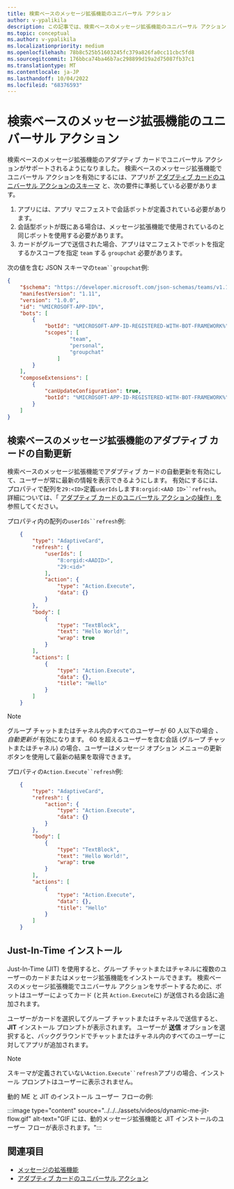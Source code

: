 ```yaml
---
title: 検索ベースのメッセージ拡張機能のユニバーサル アクション
author: v-ypalikila
description: この記事では、検索ベースのメッセージ拡張機能のユニバーサル アクションとアダプティブ カードの自動更新について説明します。
ms.topic: conceptual
ms.author: v-ypalikila
ms.localizationpriority: medium
ms.openlocfilehash: 78b8c525b51603245fc379a826fa0cc11cbc5fd8
ms.sourcegitcommit: 176bbca74ba46b7ac298899d19a2d75087fb37c1
ms.translationtype: MT
ms.contentlocale: ja-JP
ms.lasthandoff: 10/04/2022
ms.locfileid: "68376593"
---
```

# <a name="universal-actions-for-search-based-message-extensions"></a>検索ベースのメッセージ拡張機能のユニバーサル アクション

検索ベースのメッセージ拡張機能のアダプティブ カードでユニバーサル アクションがサポートされるようになりました。 検索ベースのメッセージ拡張機能でユニバーサル アクションを有効にするには、アプリが [アダプティブ カードのユニバーサル アクションのスキーマ](../../../task-modules-and-cards/cards/Universal-actions-for-adaptive-cards/Work-with-Universal-Actions-for-Adaptive-Cards.md#schema-for-universal-actions-for-adaptive-cards) と、次の要件に準拠している必要があります。

1. アプリには、アプリ マニフェストで会話ボットが定義されている必要があります。
1. 会話型ボットが既にある場合は、メッセージ拡張機能で使用されているのと同じボットを使用する必要があります。
1. カードがグループで送信された場合、アプリはマニフェストでボットを指定するかスコープを指定 `team` する `groupchat` 必要があります。

次の値を含む JSON スキーマの`team``groupchat`例:

```json
{
    "$schema": "https://developer.microsoft.com/json-schemas/teams/v1.11/MicrosoftTeams.schema.json",
    "manifestVersion": "1.11",
    "version": "1.0.0",
    "id": "%MICROSOFT-APP-ID%",
    "bots": [
        {
            "botId": "%MICROSOFT-APP-ID-REGISTERED-WITH-BOT-FRAMEWORK%",
            "scopes": [
                    "team",
                    "personal",
                    "groupchat"
                ]
        }
    ],
    "composeExtensions": [
        {
            "canUpdateConfiguration": true,
            "botId": "%MICROSOFT-APP-ID-REGISTERED-WITH-BOT-FRAMEWORK%", // Use the same bot as what is specified in the bots section above
        }
    ]
}
```

## <a name="automatic-refresh-for-adaptive-cards-in-search-based-message-extensions"></a>検索ベースのメッセージ拡張機能のアダプティブ カードの自動更新

検索ベースのメッセージ拡張機能でアダプティブ カードの自動更新を有効にして、ユーザーが常に最新の情報を表示できるようにします。 有効にするには、プロパティで配列を`29:<ID>`定義`userIds`します`8:orgid:<AAD ID>``refresh`。 詳細については、「 [アダプティブ カードのユニバーサル アクションの操作」を](../../../task-modules-and-cards/cards/Universal-actions-for-adaptive-cards/Work-with-Universal-Actions-for-Adaptive-Cards.md#user-ids-in-refresh)参照してください。

プロパティ内の配列の`userIds``refresh`例:

```json
    {
        "type": "AdaptiveCard",
        "refresh": {
            "userIds": [
                "8:orgid:<AADID>",
                "29:<id>"
            ],
            "action": {
                "type": "Action.Execute",
                "data": {}
            }
        },
        "body": [
            {
                "type": "TextBlock",
                "text": "Hello World!",
                "wrap": true
            }
        ],
        "actions": [
            {
                "type": "Action.Execute",
                "data": {},
                "title": "Hello"
            }
        ]
    }
```

> [!NOTE]
> グループ チャットまたはチャネル内のすべてのユーザーが 60 人以下の場合 *、自動更新が* 有効になります。 60 を超えるユーザーを含む会話 (グループ チャットまたはチャネル) の場合、ユーザーはメッセージ オプション メニューの更新ボタンを使用して最新の結果を取得できます。

プロパティの`Action.Execute``refresh`例:

```json
    {
        "type": "AdaptiveCard",
        "refresh": {
            "action": {
                "type": "Action.Execute",
                "data": {}
            }
        },
        "body": [
            {
                "type": "TextBlock",
                "text": "Hello World!",
                "wrap": true
            }
        ],
        "actions": [
            {
                "type": "Action.Execute",
                "data": {},
                "title": "Hello"
            }
        ]
    }
```

## <a name="just-in-time-install"></a>Just-In-Time インストール

Just-In-Time (JIT) を使用すると、グループ チャットまたはチャネルに複数のユーザーのカードまたはメッセージ拡張機能をインストールできます。 検索ベースのメッセージ拡張機能でユニバーサル アクションをサポートするために、ボットはユーザーによってカード (と共 `Action.Execute`に) が送信される会話に追加されます。

ユーザーがカードを選択してグループ チャットまたはチャネルで送信すると、 **JIT** インストール プロンプトが表示されます。 ユーザーが **送信** オプションを選択すると、バックグラウンドでチャットまたはチャネル内のすべてのユーザーに対してアプリが追加されます。

> [!NOTE]
> スキーマが定義されていない`Action.Execute``refresh`アプリの場合、インストール プロンプトはユーザーに表示されません。

動的 ME と JIT のインストール ユーザー フローの例:

  :::image type="content" source="../../../assets/videos/dynamic-me-jit-flow.gif" alt-text="GIF には、動的メッセージ拡張機能と JIT インストールのユーザー フローが表示されます。":::

## <a name="see-also"></a>関連項目

* [メッセージの拡張機能](../../what-are-messaging-extensions.md)
* [アダプティブ カードのユニバーサル アクション](../../../task-modules-and-cards/cards/Universal-actions-for-adaptive-cards/Overview.md)

